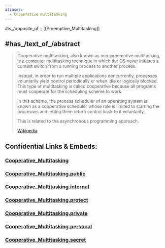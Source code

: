 ```yaml
---
aliases:
  - Cooperative multitasking
---
```


#is_/opposite_of :: [[Preemptive_Multitasking]] 

## #has_/text_of_/abstract 

> Cooperative multitasking, also known as non-preemptive multitasking, 
> is a computer multitasking technique in which 
> the OS never initiates a context switch from a running process to another process. 
> 
> Instead, in order to run multiple applications concurrently, 
> processes voluntarily yield control periodically or when idle or logically blocked. 
> This type of multitasking is called cooperative 
> because all programs must cooperate for the scheduling scheme to work.  
>
> In this scheme, the process scheduler of an operating system is known as 
> a cooperative scheduler whose role is limited to starting the processes 
> and letting them return control back to it voluntarily.
>
> This is related to the asynchronous programming approach.
>
> [Wikipedia](https://en.wikipedia.org/wiki/Cooperative%20multitasking) 




## Confidential Links & Embeds: 

### [Cooperative_Multitasking](/_Standards/Technology/IT/Software/Operating_System/Cooperative_Multitasking.md) 

### [Cooperative_Multitasking.public](/_public/Technology/IT/Software/Operating_System/Cooperative_Multitasking.public.md) 

### [Cooperative_Multitasking.internal](/_internal/Technology/IT/Software/Operating_System/Cooperative_Multitasking.internal.md) 

### [Cooperative_Multitasking.protect](/_protect/Technology/IT/Software/Operating_System/Cooperative_Multitasking.protect.md) 

### [Cooperative_Multitasking.private](/_private/Technology/IT/Software/Operating_System/Cooperative_Multitasking.private.md) 

### [Cooperative_Multitasking.personal](/_personal/Technology/IT/Software/Operating_System/Cooperative_Multitasking.personal.md) 

### [Cooperative_Multitasking.secret](/_secret/Technology/IT/Software/Operating_System/Cooperative_Multitasking.secret.md)

